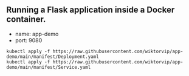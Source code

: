## Running a Flask application inside a Docker container.

* name: app-demo
* port: 9080


```
kubectl apply -f https://raw.githubusercontent.com/wiktorvip/app-demo/main/manifest/Deployment.yaml
kubectl apply -f https://raw.githubusercontent.com/wiktorvip/app-demo/main/manifest/Service.yaml
```